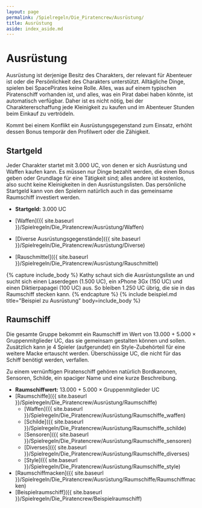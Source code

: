 ```yaml
---
layout: page
permalink: /Spielregeln/Die_Piratencrew/Ausrüstung/
title: Ausrüstung
aside: index_aside.md
---
```


# Ausrüstung

Ausrüstung ist derjenige Besitz des Charakters, der relevant für Abenteuer ist oder die Persönlichkeit des Charakters unterstützt. Alltägliche Dinge, spielen bei SpacePirates keine Rolle. Alles, was auf einem typischen Piratenschiff vorhanden ist, und alles, was ein Pirat dabei haben könnte, ist automatisch verfügbar. Daher ist es nicht nötig, bei der Charaktererschaffung jede Kleinigkeit zu kaufen und im Abenteuer Stunden beim Einkauf zu vertrödeln.

Kommt bei einem Konflikt ein Ausrüstungsgegenstand zum Einsatz, erhöht dessen Bonus temporär den Profilwert oder die Zähigkeit.

## Startgeld

Jeder Charakter startet mit 3.000 UC, von denen er sich Ausrüstung und Waffen kaufen kann. Es müssen nur Dinge bezahlt werden, die einen Bonus geben oder Grundlage für eine Tätigkeit sind; alles andere ist kostenlos, also sucht keine Kleinigkeiten in den Ausrüstungslisten. Das persönliche Startgeld kann von den Spielern natürlich auch in das gemeinsame Raumschiff investiert werden.

- **Startgeld:** 3.000 UC

- [Waffen]({{ site.baseurl }}/Spielregeln/Die_Piratencrew/Ausrüstung/Waffen)
- [Diverse Ausrüstungsgegenstände]({{ site.baseurl }}/Spielregeln/Die_Piratencrew/Ausrüstung/Diverse)
- [Rauschmittel]({{ site.baseurl }}/Spielregeln/Die_Piratencrew/Ausrüstung/Rauschmittel)

{% capture include_body %}
Kathy schaut sich die Ausrüstungsliste an und sucht sich einen Laserdegen (1.500 UC), ein xPhone 3Gx (150 UC) und einen Diktierpapagei (100 UC) aus. So bleiben 1.250 UC übrig, die sie in das Raumschiff stecken kann.
{% endcapture %}
{% include beispiel.md title="Beispiel zu Ausrüstung" body=include_body %}

## Raumschiff

Die gesamte Gruppe bekommt ein Raumschiff im Wert von 13.000 + 5.000 &times; Gruppenmitglieder UC, das sie gemeinsam gestalten können und sollen. Zusätzlich kann je 4 Spieler (aufgerundet) ein Style-Zubehörteil für eine weitere Macke ertauscht werden. Überschüssige UC, die nicht für das Schiff benötigt werden, verfallen.

Zu einem vernünftigen Piratenschiff gehören natürlich Bordkanonen, Sensoren, Schilde, ein spaciger Name und eine kurze Beschreibung.

- **Raumschiffwert:** 13.000 + 5.000 &times; Gruppenmitglieder UC
- [Raumschiffe]({{ site.baseurl }}/Spielregeln/Die_Piratencrew/Ausrüstung/Raumschiffe)
  - [Waffen]({{ site.baseurl }}/Spielregeln/Die_Piratencrew/Ausrüstung/Raumschiffe_waffen)
  - [Schilde]({{ site.baseurl }}/Spielregeln/Die_Piratencrew/Ausrüstung/Raumschiffe_schilde)
  - [Sensoren]({{ site.baseurl }}/Spielregeln/Die_Piratencrew/Ausrüstung/Raumschiffe_sensoren)
  - [Diverses]({{ site.baseurl }}/Spielregeln/Die_Piratencrew/Ausrüstung/Raumschiffe_diverses)
  - [Style]({{ site.baseurl }}/Spielregeln/Die_Piratencrew/Ausrüstung/Raumschiffe_style)
- [Raumschiffmacken]({{ site.baseurl }}/Spielregeln/Die_Piratencrew/Ausrüstung/Raumschiffe/Raumschiffmacken)
- [Beispielraumschiff]({{ site.baseurl }}/Spielregeln/Die_Piratencrew/Beispielraumschiff)
